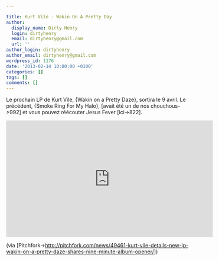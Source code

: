 ```yaml
---

title: Kurt Vile - Wakin On A Pretty Day
author:
  display_name: Dirty Henry
  login: dirtyhenry
  email: dirtyhenry@gmail.com
  url: ''
author_login: dirtyhenry
author_email: dirtyhenry@gmail.com
wordpress_id: 1176
date: '2013-02-14 10:00:00 +0100'
categories: []
tags: []
comments: []
---
```

Le prochain LP de Kurt Vile, {Wakin on a Pretty Daze}, sortira le 9 avril. Le précédent, {Smoke Ring For My Halo}, [avait été un de nos chouchous->992] et vous pouvez réécouter Jesus Fever [ici->822].

<iframe width="560" height="315" src="http://www.youtube.com/embed/bd0K76H7sU8" frameborder="0" allowfullscreen></iframe>

(via [Pitchfork->http://pitchfork.com/news/49461-kurt-vile-details-new-lp-wakin-on-a-pretty-daze-shares-nine-minute-album-opener/])

